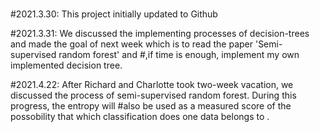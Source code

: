 #  
#2021.3.30: This project initially updated to Github

#2021.3.31: We discussed the implementing processes of decision-trees and made the goal of next week which is to read the paper 'Semi-supervised random forest' and #,if time is enough, implement my own implemented decision tree.

#2021.4.22: After Richard and Charlotte took two-week vacation, we discussed the process of semi-supervised random forest. During this progress, the entropy will #also be used as a measured score of the possobility that which classification does one data belongs to . 
